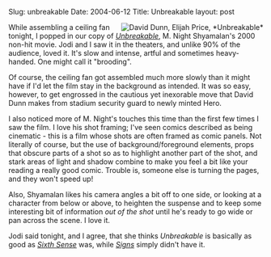 Slug: unbreakable
Date: 2004-06-12
Title: Unbreakable
layout: post

<a href="http://imdb.com/title/tt0217869/"><img align="right" alt="David Dunn, Elijah Price, *Unbreakable*" border="0" src="http://rm.bookdev.com/mt/mt-static/uploads/david-and-elijah.jpeg" title="David Dunn, Elijah Price, *Unbreakable*" /></a>While assembling a ceiling fan tonight, I popped in our copy of *<a href="http://imdb.com/title/tt0217869/">Unbreakable</a>*, M. Night Shyamalan&#39;s 2000 non-hit movie. Jodi and I saw it in the theaters, and unlike 90% of the audience, loved it. It&#39;s slow and intense, artful and sometimes heavy-handed. One might call it &quot;brooding&quot;.

Of course, the ceiling fan got assembled much more slowly than it might have if I&#39;d let the film stay in the background as intended. It was so easy, however, to get engrossed in the cautious yet inexorable move that David Dunn makes from stadium security guard to newly minted Hero.

I also noticed more of M. Night&#39;s touches this time than the first few times I saw the film. I love his shot framing; I&#39;ve seen comics described as being cinematic - this is a film whose shots are often framed as comic panels. Not literally of course, but the use of background/foreground elements, props that obscure parts of a shot so as to highlight another part of the shot, and stark areas of light and shadow combine to make you feel a bit like your reading a really good comic. Trouble is, someone else is turning the pages, and they won&#39;t speed up!

Also, Shyamalan likes his camera angles a bit off to one side, or looking at a character from below or above, to heighten the suspense and to keep some interesting bit of information *out of the shot* until he&#39;s ready to go wide or pan across the scene. I love it.

Jodi said tonight, and I agree, that she thinks *Unbreakable* is basically as good as *<a href="http://imdb.com/title/tt0167404/">Sixth Sense</a>* was, while *<a href="http://imdb.com/title/tt0286106/">Signs</a>* simply didn&#39;t have it.
